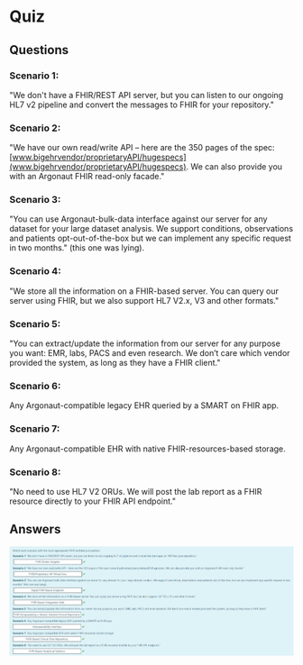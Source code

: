 # Quiz

## Questions

### **Scenario 1:** 

"We don't have a FHIR/REST API server, but you can listen to our ongoing HL7 v2 pipeline and convert the messages to FHIR for your repository."

### **Scenario 2:**

"We have our own read/write API – here are the 350 pages of the spec: [www.bigehrvendor/proprietaryAPI/hugespecs](www.bigehrvendor/proprietaryAPI/hugespecs). We can also provide you with an 
Argonaut FHIR read-only facade."

### **Scenario 3:** 

"You can use Argonaut-bulk-data interface against our server for any dataset for your large dataset analysis. We support conditions, observations and patients opt-out-of-the-box but we can implement any specific request in two months." (this one was lying).

### **Scenario 4:** 

"We store all the information on a FHIR-based server. You can query our server using FHIR, but we also support HL7 V2.x, V3 and other formats."

### **Scenario 5:** 

"You can extract/update the information from our server for any purpose you want: EMR, labs, PACS and even research. We don’t care which vendor provided the system, as long as they have a FHIR client."

### **Scenario 6:** 

Any Argonaut-compatible legacy EHR queried by a SMART on FHIR app.

### **Scenario 7:** 

Any Argonaut-compatible EHR with native FHIR-resources-based storage.

### **Scenario 8:** 

"No need to use HL7 V2 ORUs. We will post the lab report as a FHIR resource directly to your FHIR API endpoint."

## Answers

![My Answers](../images/answer.jpg)